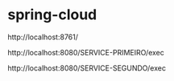 # spring-cloud

http://localhost:8761/

http://localhost:8080/SERVICE-PRIMEIRO/exec

http://localhost:8080/SERVICE-SEGUNDO/exec

